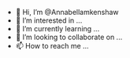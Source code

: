 - 👋 Hi, I’m @Annabellamkenshaw
- 👀 I’m interested in ...
- 🌱 I’m currently learning ...
- 💞️ I’m looking to collaborate on ...
- 📫 How to reach me ...

<!---
Annabellamkenshaw/Annabellamkenshaw is a ✨ special ✨ repository because its `README.md` (this file) appears on your GitHub profile.
You can click the Preview link to take a look at your changes.
--->
